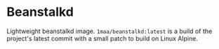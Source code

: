 # Beanstalkd


Lightweight beanstalkd image. `1maa/beanstalkd:latest` is a build of the
project's latest commit with a small patch to build on Linux Alpine.
